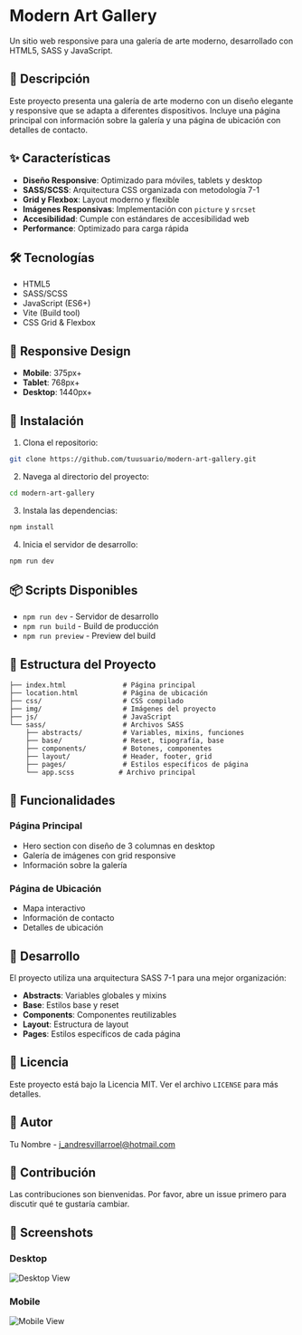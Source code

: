 # Modern Art Gallery

Un sitio web responsive para una galería de arte moderno, desarrollado con HTML5, SASS y JavaScript.

## 🎨 Descripción

Este proyecto presenta una galería de arte moderno con un diseño elegante y responsive que se adapta a diferentes dispositivos. Incluye una página principal con información sobre la galería y una página de ubicación con detalles de contacto.

## ✨ Características

- **Diseño Responsive**: Optimizado para móviles, tablets y desktop
- **SASS/SCSS**: Arquitectura CSS organizada con metodología 7-1
- **Grid y Flexbox**: Layout moderno y flexible
- **Imágenes Responsivas**: Implementación con `picture` y `srcset`
- **Accesibilidad**: Cumple con estándares de accesibilidad web
- **Performance**: Optimizado para carga rápida

## 🛠️ Tecnologías

- HTML5
- SASS/SCSS
- JavaScript (ES6+)
- Vite (Build tool)
- CSS Grid & Flexbox

## 📱 Responsive Design

- **Mobile**: 375px+
- **Tablet**: 768px+
- **Desktop**: 1440px+

## 🚀 Instalación

1. Clona el repositorio:
```bash
git clone https://github.com/tuusuario/modern-art-gallery.git
```

2. Navega al directorio del proyecto:
```bash
cd modern-art-gallery
```

3. Instala las dependencias:
```bash
npm install
```

4. Inicia el servidor de desarrollo:
```bash
npm run dev
```

## 📦 Scripts Disponibles

- `npm run dev` - Servidor de desarrollo
- `npm run build` - Build de producción
- `npm run preview` - Preview del build

## 📁 Estructura del Proyecto

```
├── index.html              # Página principal
├── location.html           # Página de ubicación
├── css/                    # CSS compilado
├── img/                    # Imágenes del proyecto
├── js/                     # JavaScript
└── sass/                   # Archivos SASS
    ├── abstracts/          # Variables, mixins, funciones
    ├── base/               # Reset, tipografía, base
    ├── components/         # Botones, componentes
    ├── layout/             # Header, footer, grid
    ├── pages/              # Estilos específicos de página
    └── app.scss           # Archivo principal
```

## 🎯 Funcionalidades

### Página Principal
- Hero section con diseño de 3 columnas en desktop
- Galería de imágenes con grid responsive
- Información sobre la galería

### Página de Ubicación
- Mapa interactivo
- Información de contacto
- Detalles de ubicación

## 🔧 Desarrollo

El proyecto utiliza una arquitectura SASS 7-1 para una mejor organización:

- **Abstracts**: Variables globales y mixins
- **Base**: Estilos base y reset
- **Components**: Componentes reutilizables
- **Layout**: Estructura de layout
- **Pages**: Estilos específicos de cada página

## 📄 Licencia

Este proyecto está bajo la Licencia MIT. Ver el archivo `LICENSE` para más detalles.

## 👤 Autor

Tu Nombre - j_andresvillarroel@hotmail.com

## 🤝 Contribución

Las contribuciones son bienvenidas. Por favor, abre un issue primero para discutir qué te gustaría cambiar.

## 📸 Screenshots

### Desktop
![Desktop View](./screenshots/desktop.png)

### Mobile
![Mobile View](./screenshots/mobile.png)
